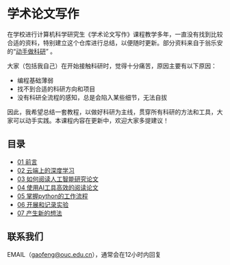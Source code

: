 #  学术论文写作

在学校进行计算机科学研究生《学术论文写作》课程教学多年，一直没有找到比较合适的资料，特别建立这个仓库进行总结，以便随时更新。部分资料来自于翁乐安的“[动手做科研](https://github.com/WengLean/hands-on-research-tutorial/)” 。

大家（包括我自己）在开始接触科研时，觉得十分痛苦，原因主要有以下原因：

- 编程基础薄弱
- 找不到合适的科研方向和项目
- 没有科研全流程的感知，总是会陷入某些细节，无法自拔

因此，我希望总结一套教程，以做好科研为主线，贯穿所有科研的方法和工具，大家可以动手实践。本课程内容在更新中，欢迎大家多提建议！



## 目录

- [01 前言](./writing/01-Intro)
- [02 云端上的深度学习](./writing/02-cloud-dl)
- [03 如何阅读人工智能研究论文](./writing/03-howtoread)
- [04 使用AI工具高效的阅读论文](./writing/04-aireading)
- [05 掌握python的工作流程](./writing/05-python)
- [06 开展和记录实验](./wrting/06-experiment)
- [07 产生新的想法](./writing/07-idea)


## 联系我们

EMAIL（gaofeng@ouc.edu.cn），通常会在12小时内回复
